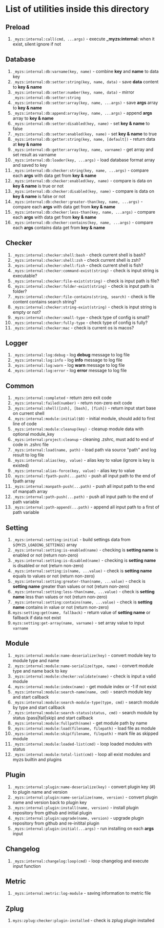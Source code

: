 # List of utilities inside this directory

## Preload

1. `_myzs:internal:call(cmd, ...args)` - execute **_myzs:internal:<cmd>** when it exist, silent ignore if not

## Database

1. `_myzs:internal:db:varname(key, name)` - combine **key** and **name** to data key
2. `_myzs:internal:db:setter:string(key, name, data)` - save **data** content to **key & name**
3. `_myzs:internal:db:setter:number(key, name, data)` - mirror `_myzs:internal:db:setter:string`
4. `_myzs:internal:db:setter:array(key, name, ...args)` - save **args** array to **key & name**
5. `_myzs:internal:db:append:array(key, name, ...args)` - append **args** array to **key & name**
6. `_myzs:internal:db:setter:disabled(key, name)` - set **key & name** to false
7. `_myzs:internal:db:setter:enabled(key, name)` - set **key & name** to true
8. `_myzs:internal:db:getter:string(key, name, [default])` - return data at **key & name**
9. `_myzs:internal:db:getter:array(key, name, varname)` - get array and set result as varname
10. `_myzs:internal:db:loader(key, ...args)` - load database format array and saved to key
11. `_myzs:internal:db:checker:string(key, name, ...args)` - compare each **args** with data get from **key & name**
12. `_myzs:internal:db:checker:enabled(key, name)` - compare is data on **key & name** is true or not
13. `_myzs:internal:db:checker:disabled(key, name)` - compare is data on **key & name** is false or not
14. `_myzs:internal:db:checker:greater-than(key, name, ...args)` - compare each **args** with data get from **key & name**
15. `_myzs:internal:db:checker:less-than(key, name, ...args)` - compare each **args** with data get from **key & name**
16. `_myzs:internal:db:checker:contains(key, name, ...args)` - compare each **args** contains data get from **key & name**

## Checker

1. `_myzs:internal:checker:shell:bash` - check current shell is bash?
2. `_myzs:internal:checker:shell:zsh` - check current shell is zsh?
3. `_myzs:internal:checker:shell:fish` - check current shell is fish?
4. `_myzs:internal:checker:command-exist(string)` - check is input string is executable?
5. `_myzs:internal:checker:file-exist(string)` - check is input path is file?
6. `_myzs:internal:checker:folder-exist(string)` - check is input path is folder?
7. `_myzs:internal:checker:file-contains(string, search)` - check is file content contains search string?
8. `_myzs:internal:checker:string-exist(string)` - check is input string is empty or not?
9. `_myzs:internal:checker:small-type` - check type of config is small?
10. `_myzs:internal:checker:fully-type` - check type of config is fully?
11. `_myzs:internal:checker:mac` - check is current os is macos?

## Logger

1. `_myzs:internal:log:debug` - log **debug** message to log file
2. `_myzs:internal:log:info` - log **info** message to log file
3. `_myzs:internal:log:warn` - log **warn** message to log file
4. `_myzs:internal:log:error` - log **error** message to log file

## Common

1. `_myzs:internal:completed` - return zero exit code
2. `_myzs:internal:failed(number)` - return non-zero exit code
3. `_myzs:internal:shell([zsh], [bash], [fish])` - return input start base on current shell
4. `_myzs:internal:module:initial($0)` - initial module, should add to first line of code
5. `_myzs:internal:module:cleanup(key)` - cleanup module data with optional module_key
6. `_myzs:internal:project:cleanup` - cleaning .zshrc, must add to end of code in .zshrc file
7. `_myzs:internal:load(name, path)` - load path via source "path" and log result to log file
8. `_myzs:internal:alias(key, value)` - alias key to value (ignore is key is existed)
9. `_myzs:internal:alias-force(key, value)` - alias key to value
10. `_myzs:internal:fpath-push(...path)` - push all input path to the end of fpath array
11. `_myzs:internal:manpath-push(...path)` - push all input path to the end of manpath array
12. `_myzs:internal:path-push(...path)` - push all input path to the end of path variable
13. `_myzs:internal:path-append(...path)` - append all input path to a first of path variable

## Setting

1. `_myzs:internal:setting:initial` - build settings data from `${MYZS_LOADING_SETTINGS}` array
2. `_myzs:internal:setting:is-enabled(name)` - checking is **setting name** is enabled or not (return non-zero)
3. `_myzs:internal:setting:is-disabled(name)` - checking is **setting name** is disabled or not (return non-zero)
4. `_myzs:internal:setting:is(name, ...value)` - check is **setting name** equals to values or not (return non-zero)
5. `_myzs:internal:setting:greater-than(name, ...value)` - check is **setting name** greater than values or not (return non-zero)
6. `_myzs:internal:setting:less-than(name, ...value)` - check is **setting name** less than values or not (return non-zero)
7. `_myzs:internal:setting:contains(name, ...value)` - check is **setting name** contains in value or not (return non-zero)
8. `myzs:setting:get(name, fallback)` - return value of **setting name** or fallback if data not exist
9. `myzs:setting:get-array(name, varname)` - set array value to input `varname`

## Module

1. `_myzs:internal:module:name-deserialize(key)` - convert module key to module type and name
2. `_myzs:internal:module:name-serialize(type, name)` - convert module type and name back to key 
3. `_myzs:internal:module:checker:validate(name)` - check is input a valid module
4. `_myzs:internal:module:index(name)` - get module index or -1 if not exist
5. `_myzs:internal:module:search-name(name, cmd)` - search module key and start callback
6. `_myzs:internal:module:search-module-type(type, cmd)` - search module by type and start callback
7. `_myzs:internal:module:search-status(status, cmd)` - search module by status (pass|fail|skip) and start callback
8. `_myzs:internal:module:fullpath(name)` - get module path by name
9. `_myzs:internal:module:load(filename, filepath)` - load file as module
10. `_myzs:internal:module:skip(filename, filepath)` - mark file as skipped module
11. `_myzs:internal:module:loaded-list(cmd)` - loop loaded modules with status
12. `_myzs:internal:module:total-list(cmd)` - loop all exist modules and myzs builtin and plugins

## Plugin

1. `_myzs:internal:plugin:name-deserialize(key)` - convert plugin key (<repo>#<version>) to plugin name and version
2. `_myzs:internal:plugin:name-serialize(name, version)` - convert plugin name and version back to plugin key
3. `_myzs:internal:plugin:install(name, version)` - install plugin repository from github and initial plugin
4. `_myzs:internal:plugin:upgrade(name, version)` - upgrade plugin repository from github and re-initital plugin
5. `_myzs:internal:plugin:initial(...args)` - run installing on each **args** input

## Changelog

1. `_myzs:internal:changelog:loop(cmd)` - loop changelog and execute input function

## Metric

1. `_myzs:internal:metric:log-module` - saving information to metric file

## Zplug

1. `myzs:zplug:checker:plugin-installed` - check is zplug plugin installed
